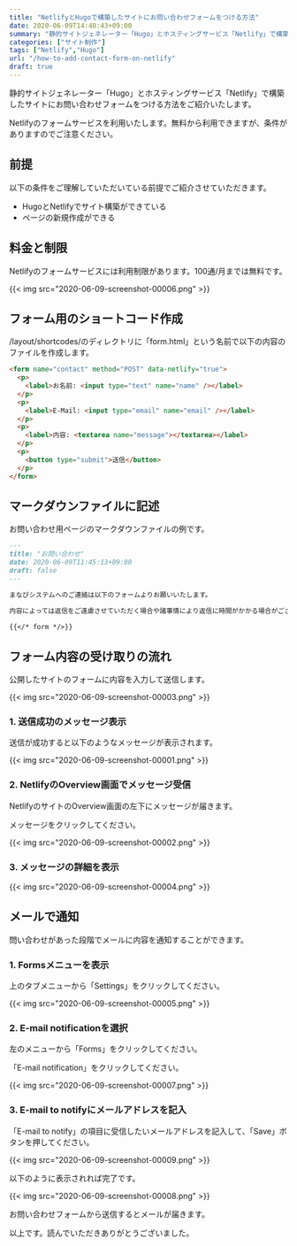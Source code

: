 ```yaml
---
title: "NetlifyとHugoで構築したサイトにお問い合わせフォームをつける方法"
date: 2020-06-09T14:40:43+09:00
summary: "静的サイトジェネレーター「Hugo」とホスティングサービス「Netlify」で構築したサイトにお問い合わせフォームをつける方法をご紹介いたします。"
categories: ["サイト制作"]
tags: ["Netlify","Hugo"]
url: "/how-to-add-contact-form-on-netlify"
draft: true
---
```


静的サイトジェネレーター「Hugo」とホスティングサービス「Netlify」で構築したサイトにお問い合わせフォームをつける方法をご紹介いたします。

Netlifyのフォームサービスを利用いたします。無料から利用できますが、条件がありますのでご注意ください。

## 前提

以下の条件をご理解していただいている前提でご紹介させていただきます。

- HugoとNetlifyでサイト構築ができている
- ページの新規作成ができる

## 料金と制限

Netlifyのフォームサービスには利用制限があります。100通/月までは無料です。

{{< img src="2020-06-09-screenshot-00006.png" >}}

## フォーム用のショートコード作成

/layout/shortcodes/のディレクトリに「form.html」という名前で以下の内容のファイルを作成します。

```html
<form name="contact" method="POST" data-netlify="true">
  <p>
    <label>お名前: <input type="text" name="name" /></label>   
  </p>
  <p>
    <label>E-Mail: <input type="email" name="email" /></label>
  </p>
  <p>
    <label>内容: <textarea name="message"></textarea></label>
  </p>
  <p>
    <button type="submit">送信</button>
  </p>
</form>
```

## マークダウンファイルに記述

お問い合わせ用ページのマークダウンファイルの例です。

```markdown
---
title: "お問い合わせ"
date: 2020-06-09T11:45:13+09:00
draft: false
---

まなびシステムへのご連絡は以下のフォームよりお願いいたします。

内容によっては返信をご遠慮させていただく場合や諸事情により返信に時間がかかる場合がございますことをご了承ください。

{{</* form */>}}
```

## フォーム内容の受け取りの流れ

公開したサイトのフォームに内容を入力して送信します。

{{< img src="2020-06-09-screenshot-00003.png" >}}

### 1. 送信成功のメッセージ表示

送信が成功すると以下のようなメッセージが表示されます。

{{< img src="2020-06-09-screenshot-00001.png" >}}

### 2. NetlifyのOverview画面でメッセージ受信

NetlifyのサイトのOverview画面の左下にメッセージが届きます。

メッセージをクリックしてください。

{{< img src="2020-06-09-screenshot-00002.png" >}}

### 3. メッセージの詳細を表示

{{< img src="2020-06-09-screenshot-00004.png" >}}

## メールで通知

問い合わせがあった段階でメールに内容を通知することができます。

### 1. Formsメニューを表示

上のタブメニューから「Settings」をクリックしてください。

{{< img src="2020-06-09-screenshot-00005.png" >}}

### 2. E-mail notificationを選択

左のメニューから「Forms」をクリックしてください。

「E-mail notification」をクリックしてください。

{{< img src="2020-06-09-screenshot-00007.png" >}}

### 3. E-mail to notifyにメールアドレスを記入

「E-mail to notify」の項目に受信したいメールアドレスを記入して、「Save」ボタンを押してください。

{{< img src="2020-06-09-screenshot-00009.png" >}}

以下のように表示されれば完了です。

{{< img src="2020-06-09-screenshot-00008.png" >}}

お問い合わせフォームから送信するとメールが届きます。

以上です。読んでいただきありがとうございました。
